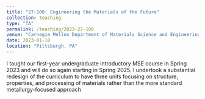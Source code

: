 ```yaml
---
title: "27-100: Engineering the Materials of the Future"
collection: teaching
type: "TA"
permalink: /teaching/2023-27-100
venue: "Carnegie Mellon Department of Materials Science and Engineering"
date: 2023-01-18
location: "Pittsburgh, PA"
---
```


I taught our first-year undergraduate introductory MSE course in Spring 2023 and will do so again starting in Spring 2025. I undertook a substantial redesign of the curriculum to have three units focusing on structure, properties, and processing of materials rather than the more standard metallurgy-focused approach